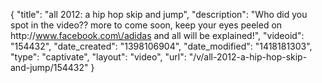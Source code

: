 {
    "title": "all 2012: a hip hop skip and jump",
    "description": "Who did you spot in the video?? more to come soon, keep your eyes peeled on http:\/\/www.facebook.com\/adidas and all will be explained!",
    "videoid": "154432",
    "date_created": "1398106904",
    "date_modified": "1418181303",
    "type": "captivate",
    "layout": "video",
    "url": "\/v\/all-2012-a-hip-hop-skip-and-jump\/154432"
}